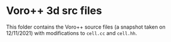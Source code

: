 # Voro++ 3d src files #

This folder contains the Voro++ source files (a snapshot taken on 12/11/2021) with modifications to ``cell.cc`` and ``cell.hh``.
